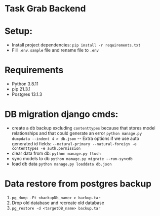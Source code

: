 # Task Grab Backend

# Setup:
- Install project dependencies: ` pip install -r requirements.txt `
- Fill `.env.sample` file and rename file to `.env`

# Requirements
- Python 3.8.11
- pip 21.3.1
- Postgres 13.1.3

# DB migration django cmds:
- create a db backup excluding `contenttypes` because that stores model relationships and that could generate an error
`python manage.py dumpdata --indent 4 > db.json`
-- Extra options if we use auto generated id fields: `--natural-primary --natural-foreign -e contenttypes -e auth.permission`
- clear data from db:
`python manage.py flush`
- sync models to db
 `python manage.py migrate --run-syncdb` 
- load db data
`python manage.py loaddata db.json`

# Data restore from postgres backup
1. `pg_dump -Ft <backupDb_name> > backup.tar`
2. Drop old database and recreate old database
3. `pg_restore -d <targetDB_name> backup.tar`